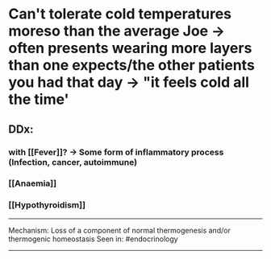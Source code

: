 # Can't tolerate cold temperatures moreso than the average Joe -> often presents wearing more layers than one expects/the other patients you had that day -> "it feels cold all the time' 

## DDx: 
### with [[Fever]]? -> Some form of inflammatory process (Infection, cancer, autoimmune)
### [[Anaemia]]
### [[Hypothyroidism]]

---

Mechanism: Loss of a component of normal thermogenesis and/or thermogenic homeostasis
Seen in: #endocrinology 

---